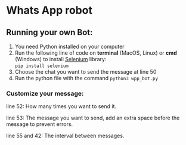 # Whats App robot

## Running your own Bot:
 
1. You need Python installed on your computer    
2. Run the following line of code on **terminal** (MacOS, Linux) or **cmd** (Windows) to install [Selenium](https://www.selenium.dev/) library:  
`pip install selenium`  
3. Choose the chat you want to send the message at line 50     
4. Run the python file with the command `python3 wpp_bot.py`

### Customize your message:  
line 52: How many times you want to send it.   

line 53: The message you want to send, add an extra space before the message to prevent errors.   

line 55 and 42: The interval between messages.  



